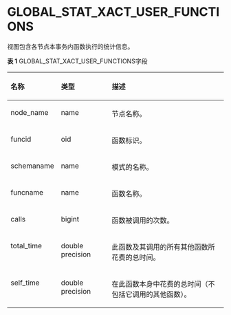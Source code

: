 # GLOBAL\_STAT\_XACT\_USER\_FUNCTIONS

视图包含各节点本事务内函数执行的统计信息。

**表 1**  GLOBAL\_STAT\_XACT\_USER\_FUNCTIONS字段

<a name="zh-cn_topic_0237122611_table15361448774"></a>
<table><thead align="left"><tr id="zh-cn_topic_0237122611_row31099482715"><th class="cellrowborder" valign="top" width="17.299999999999997%" id="mcps1.2.4.1.1"><p id="zh-cn_topic_0237122611_p4109104813718"><a name="zh-cn_topic_0237122611_p4109104813718"></a><a name="zh-cn_topic_0237122611_p4109104813718"></a><strong id="zh-cn_topic_0237122611_b610934812716"><a name="zh-cn_topic_0237122611_b610934812716"></a><a name="zh-cn_topic_0237122611_b610934812716"></a>名称</strong></p>
</th>
<th class="cellrowborder" valign="top" width="24.21%" id="mcps1.2.4.1.2"><p id="zh-cn_topic_0237122611_p310913488710"><a name="zh-cn_topic_0237122611_p310913488710"></a><a name="zh-cn_topic_0237122611_p310913488710"></a><strong id="zh-cn_topic_0237122611_b11109154810715"><a name="zh-cn_topic_0237122611_b11109154810715"></a><a name="zh-cn_topic_0237122611_b11109154810715"></a>类型</strong></p>
</th>
<th class="cellrowborder" valign="top" width="58.489999999999995%" id="mcps1.2.4.1.3"><p id="zh-cn_topic_0237122611_p161095482712"><a name="zh-cn_topic_0237122611_p161095482712"></a><a name="zh-cn_topic_0237122611_p161095482712"></a><strong id="zh-cn_topic_0237122611_b11094487717"><a name="zh-cn_topic_0237122611_b11094487717"></a><a name="zh-cn_topic_0237122611_b11094487717"></a>描述</strong></p>
</th>
</tr>
</thead>
<tbody><tr id="zh-cn_topic_0237122611_row11096483719"><td class="cellrowborder" valign="top" width="17.299999999999997%" headers="mcps1.2.4.1.1 "><p id="zh-cn_topic_0237122611_p1109194817715"><a name="zh-cn_topic_0237122611_p1109194817715"></a><a name="zh-cn_topic_0237122611_p1109194817715"></a>node_name</p>
</td>
<td class="cellrowborder" valign="top" width="24.21%" headers="mcps1.2.4.1.2 "><p id="zh-cn_topic_0237122611_p161100481975"><a name="zh-cn_topic_0237122611_p161100481975"></a><a name="zh-cn_topic_0237122611_p161100481975"></a>name</p>
</td>
<td class="cellrowborder" valign="top" width="58.489999999999995%" headers="mcps1.2.4.1.3 "><p id="zh-cn_topic_0237122611_p211024814713"><a name="zh-cn_topic_0237122611_p211024814713"></a><a name="zh-cn_topic_0237122611_p211024814713"></a>节点名称。</p>
</td>
</tr>
<tr id="zh-cn_topic_0237122611_row13110184818712"><td class="cellrowborder" valign="top" width="17.299999999999997%" headers="mcps1.2.4.1.1 "><p id="zh-cn_topic_0237122611_p1411014817710"><a name="zh-cn_topic_0237122611_p1411014817710"></a><a name="zh-cn_topic_0237122611_p1411014817710"></a>funcid</p>
</td>
<td class="cellrowborder" valign="top" width="24.21%" headers="mcps1.2.4.1.2 "><p id="zh-cn_topic_0237122611_p11101748479"><a name="zh-cn_topic_0237122611_p11101748479"></a><a name="zh-cn_topic_0237122611_p11101748479"></a>oid</p>
</td>
<td class="cellrowborder" valign="top" width="58.489999999999995%" headers="mcps1.2.4.1.3 "><p id="zh-cn_topic_0237122611_p111109481777"><a name="zh-cn_topic_0237122611_p111109481777"></a><a name="zh-cn_topic_0237122611_p111109481777"></a>函数标识。</p>
</td>
</tr>
<tr id="zh-cn_topic_0237122611_row411084819711"><td class="cellrowborder" valign="top" width="17.299999999999997%" headers="mcps1.2.4.1.1 "><p id="zh-cn_topic_0237122611_p111014810714"><a name="zh-cn_topic_0237122611_p111014810714"></a><a name="zh-cn_topic_0237122611_p111014810714"></a>schemaname</p>
</td>
<td class="cellrowborder" valign="top" width="24.21%" headers="mcps1.2.4.1.2 "><p id="zh-cn_topic_0237122611_p2011034816712"><a name="zh-cn_topic_0237122611_p2011034816712"></a><a name="zh-cn_topic_0237122611_p2011034816712"></a>name</p>
</td>
<td class="cellrowborder" valign="top" width="58.489999999999995%" headers="mcps1.2.4.1.3 "><p id="zh-cn_topic_0237122611_p12110134817710"><a name="zh-cn_topic_0237122611_p12110134817710"></a><a name="zh-cn_topic_0237122611_p12110134817710"></a>模式的名称。</p>
</td>
</tr>
<tr id="zh-cn_topic_0237122611_row121109481577"><td class="cellrowborder" valign="top" width="17.299999999999997%" headers="mcps1.2.4.1.1 "><p id="zh-cn_topic_0237122611_p171117481179"><a name="zh-cn_topic_0237122611_p171117481179"></a><a name="zh-cn_topic_0237122611_p171117481179"></a>funcname</p>
</td>
<td class="cellrowborder" valign="top" width="24.21%" headers="mcps1.2.4.1.2 "><p id="zh-cn_topic_0237122611_p19111124812717"><a name="zh-cn_topic_0237122611_p19111124812717"></a><a name="zh-cn_topic_0237122611_p19111124812717"></a>name</p>
</td>
<td class="cellrowborder" valign="top" width="58.489999999999995%" headers="mcps1.2.4.1.3 "><p id="zh-cn_topic_0237122611_p71115481772"><a name="zh-cn_topic_0237122611_p71115481772"></a><a name="zh-cn_topic_0237122611_p71115481772"></a>函数名称。</p>
</td>
</tr>
<tr id="zh-cn_topic_0237122611_row711118483711"><td class="cellrowborder" valign="top" width="17.299999999999997%" headers="mcps1.2.4.1.1 "><p id="zh-cn_topic_0237122611_p911194811711"><a name="zh-cn_topic_0237122611_p911194811711"></a><a name="zh-cn_topic_0237122611_p911194811711"></a>calls</p>
</td>
<td class="cellrowborder" valign="top" width="24.21%" headers="mcps1.2.4.1.2 "><p id="zh-cn_topic_0237122611_p31111448470"><a name="zh-cn_topic_0237122611_p31111448470"></a><a name="zh-cn_topic_0237122611_p31111448470"></a>bigint</p>
</td>
<td class="cellrowborder" valign="top" width="58.489999999999995%" headers="mcps1.2.4.1.3 "><p id="zh-cn_topic_0237122611_p1511134813711"><a name="zh-cn_topic_0237122611_p1511134813711"></a><a name="zh-cn_topic_0237122611_p1511134813711"></a>函数被调用的次数。</p>
</td>
</tr>
<tr id="zh-cn_topic_0237122611_row13111194815720"><td class="cellrowborder" valign="top" width="17.299999999999997%" headers="mcps1.2.4.1.1 "><p id="zh-cn_topic_0237122611_p911194815710"><a name="zh-cn_topic_0237122611_p911194815710"></a><a name="zh-cn_topic_0237122611_p911194815710"></a>total_time</p>
</td>
<td class="cellrowborder" valign="top" width="24.21%" headers="mcps1.2.4.1.2 "><p id="zh-cn_topic_0237122611_p1311116481710"><a name="zh-cn_topic_0237122611_p1311116481710"></a><a name="zh-cn_topic_0237122611_p1311116481710"></a>double precision</p>
</td>
<td class="cellrowborder" valign="top" width="58.489999999999995%" headers="mcps1.2.4.1.3 "><p id="zh-cn_topic_0237122611_p1911113481373"><a name="zh-cn_topic_0237122611_p1911113481373"></a><a name="zh-cn_topic_0237122611_p1911113481373"></a>此函数及其调用的所有其他函数所花费的总时间。</p>
</td>
</tr>
<tr id="zh-cn_topic_0237122611_row1711118488715"><td class="cellrowborder" valign="top" width="17.299999999999997%" headers="mcps1.2.4.1.1 "><p id="zh-cn_topic_0237122611_p1611254817713"><a name="zh-cn_topic_0237122611_p1611254817713"></a><a name="zh-cn_topic_0237122611_p1611254817713"></a>self_time</p>
</td>
<td class="cellrowborder" valign="top" width="24.21%" headers="mcps1.2.4.1.2 "><p id="zh-cn_topic_0237122611_p911216481774"><a name="zh-cn_topic_0237122611_p911216481774"></a><a name="zh-cn_topic_0237122611_p911216481774"></a>double precision</p>
</td>
<td class="cellrowborder" valign="top" width="58.489999999999995%" headers="mcps1.2.4.1.3 "><p id="zh-cn_topic_0237122611_p1511216484719"><a name="zh-cn_topic_0237122611_p1511216484719"></a><a name="zh-cn_topic_0237122611_p1511216484719"></a>在此函数本身中花费的总时间（不包括它调用的其他函数）。</p>
</td>
</tr>
</tbody>
</table>

